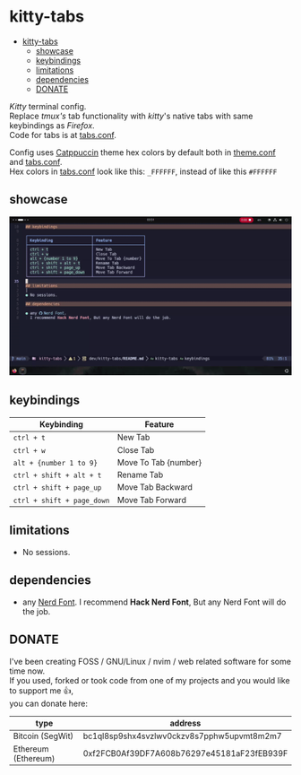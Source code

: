# kitty-tabs

<!--toc:start-->

- [kitty-tabs](#kitty-tabs)
  - [showcase](#showcase)
  - [keybindings](#keybindings)
  - [limitations](#limitations)
  - [dependencies](#dependencies)
  - [DONATE](#donate)
  <!--toc:end-->

_Kitty_ terminal config.  
Replace _tmux's_ tab functionality with _kitty_'s native tabs with same keybindings as _Firefox_.  
Code for tabs is at [tabs.conf](./tabs.conf).

Config uses [Catppuccin](https://catppuccin.com) theme hex colors by default
both in [theme.conf](./theme.conf) and [tabs.conf](./tabs.conf).  
Hex colors in [tabs.conf](./tabs.conf) look like this: `_FFFFFF`,
instead of like this `#FFFFFF`

## showcase

![Showcase Gif](./docs/showcase.gif)

## keybindings

| Keybinding                 | Feature              |
| -------------------------- | -------------------- |
| `ctrl + t`                 | New Tab              |
| `ctrl + w`                 | Close Tab            |
| `alt + {number 1 to 9}`    | Move To Tab {number} |
| `ctrl + shift + alt + t`   | Rename Tab           |
| `ctrl + shift + page_up`   | Move Tab Backward    |
| `ctrl + shift + page_down` | Move Tab Forward     |

## limitations

- No sessions.

## dependencies

- any [Nerd Font](https://github.com/ryanoasis/nerd-fonts).
  I recommend **Hack Nerd Font**, But any Nerd Font will do the job.

## DONATE

I've been creating FOSS / GNU/Linux / nvim / web
related software for some time now.  
If you used, forked or took code from one of my projects and you
would like to support me 👍,  
you can donate here:

| type                | address                                    |
| ------------------- | ------------------------------------------ |
| Bitcoin (SegWit)    | bc1ql8sp9shx4svzlwv0ckzv8s7pphw5upvmt8m2m7 |
| Ethereum (Ethereum) | 0xf2FCB0Af39DF7A608b76297e45181aF23fEB939F |
